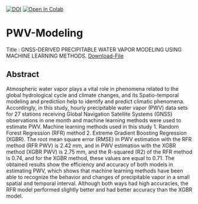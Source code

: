 [![DOI](https://zenodo.org/badge/398018212.svg)](https://doi.org/10.5194/isprs-annals-X-4-W1-2022-307-2023)
[![Open In Colab](https://colab.research.google.com/assets/colab-badge.svg)](https://colab.research.google.com/drive/12LJqlZNBUmvLlRl98rRFCbKveVPg9Ami?usp=sharing)

# PWV-Modeling
Title : GNSS-DERIVED PRECIPITABLE WATER VAPOR MODELING USING MACHINE LEARNING METHODS. [Download-File](https://isprs-annals.copernicus.org/articles/X-4-W1-2022/307/2023/isprs-annals-X-4-W1-2022-307-2023.pdf)
## Abstract
Atmospheric water vapor plays a vital role in phenomena related to the global hydrological cycle and climate changes, and its Spatio-temporal modeling and prediction help to identify and predict climatic phenomena. Accordingly, in this study, hourly precipitable water vapor (PWV) data sets for 27 stations receiving Global Navigation Satellite Systems (GNSS) observations in one month and machine learning methods were used to estimate PWV. Machine learning methods used in this study 1. Random Forest Regression (RFR) method 2. Extreme Gradient Boosting Regression (XGBR). The root mean square error (RMSE) in PWV estimation with the RFR method (RFR PWV) is 2.42 mm, and in PWV estimation with the XGBR method (XGBR PWV) is 2.75 mm, and the R-squared (R2) of the RFR method is 0.74, and for the XGBR method, these values are equal to 0.71. The obtained results show the efficiency and accuracy of both models in estimating PWV, which shows that machine learning methods have been able to recognize the behavior and changes of precipitable vapor in a small spatial and temporal interval. Although both ways had high accuracies, the RFR model performed slightly better and had better accuracy than the XGBR model.

